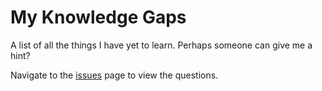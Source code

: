 # My Knowledge Gaps

A list of all the things I have yet to learn. Perhaps someone can give me a hint?

Navigate to the [issues](https://github.com/danielh-official/my-knowledge-gaps/issues) page to view the questions.
